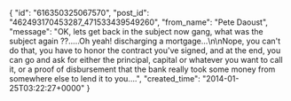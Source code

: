  {
   "id": "616350325067570",
   "post_id": "462493170453287_471533439549260",
   "from_name": "Pete Daoust",
   "message": "OK, lets get back in the subject now gang, what was the subject again ??.....Oh yeah! discharging a mortgage...\n\nNope, you can't do that, you have to honor the contract you've signed, and at the end, you can go and ask for either the principal, capital or whatever you want to call it, or a proof of disbursement that the bank really took some money from somewhere else to lend it to you....",
   "created_time": "2014-01-25T03:22:27+0000"
 }
